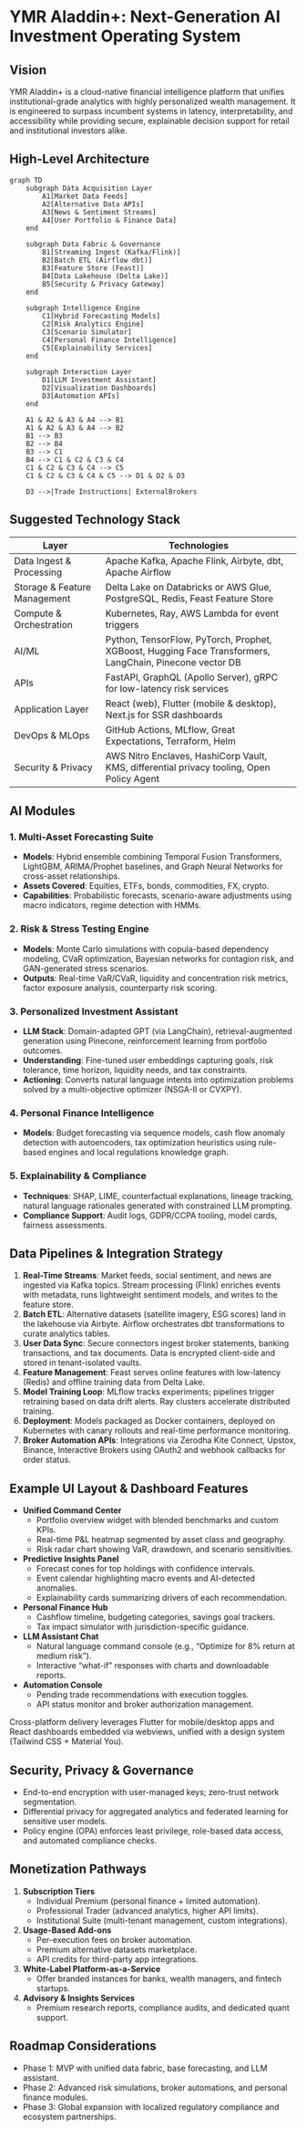# YMR Aladdin+: Next-Generation AI Investment Operating System

## Vision
YMR Aladdin+ is a cloud-native financial intelligence platform that unifies institutional-grade analytics with highly personalized wealth management. It is engineered to surpass incumbent systems in latency, interpretability, and accessibility while providing secure, explainable decision support for retail and institutional investors alike.

## High-Level Architecture
```mermaid
graph TD
    subgraph Data Acquisition Layer
        A1[Market Data Feeds]
        A2[Alternative Data APIs]
        A3[News & Sentiment Streams]
        A4[User Portfolio & Finance Data]
    end

    subgraph Data Fabric & Governance
        B1[Streaming Ingest (Kafka/Flink)]
        B2[Batch ETL (Airflow dbt)]
        B3[Feature Store (Feast)]
        B4[Data Lakehouse (Delta Lake)]
        B5[Security & Privacy Gateway]
    end

    subgraph Intelligence Engine
        C1[Hybrid Forecasting Models]
        C2[Risk Analytics Engine]
        C3[Scenario Simulator]
        C4[Personal Finance Intelligence]
        C5[Explainability Services]
    end

    subgraph Interaction Layer
        D1[LLM Investment Assistant]
        D2[Visualization Dashboards]
        D3[Automation APIs]
    end

    A1 & A2 & A3 & A4 --> B1
    A1 & A2 & A3 & A4 --> B2
    B1 --> B3
    B2 --> B4
    B3 --> C1
    B4 --> C1 & C2 & C3 & C4
    C1 & C2 & C3 & C4 --> C5
    C1 & C2 & C3 & C4 & C5 --> D1 & D2 & D3

    D3 -->|Trade Instructions| ExternalBrokers
```

## Suggested Technology Stack
| Layer | Technologies |
| --- | --- |
| Data Ingest & Processing | Apache Kafka, Apache Flink, Airbyte, dbt, Apache Airflow |
| Storage & Feature Management | Delta Lake on Databricks or AWS Glue, PostgreSQL, Redis, Feast Feature Store |
| Compute & Orchestration | Kubernetes, Ray, AWS Lambda for event triggers |
| AI/ML | Python, TensorFlow, PyTorch, Prophet, XGBoost, Hugging Face Transformers, LangChain, Pinecone vector DB |
| APIs | FastAPI, GraphQL (Apollo Server), gRPC for low-latency risk services |
| Application Layer | React (web), Flutter (mobile & desktop), Next.js for SSR dashboards |
| DevOps & MLOps | GitHub Actions, MLflow, Great Expectations, Terraform, Helm |
| Security & Privacy | AWS Nitro Enclaves, HashiCorp Vault, KMS, differential privacy tooling, Open Policy Agent |

## AI Modules
### 1. Multi-Asset Forecasting Suite
- **Models**: Hybrid ensemble combining Temporal Fusion Transformers, LightGBM, ARIMA/Prophet baselines, and Graph Neural Networks for cross-asset relationships.
- **Assets Covered**: Equities, ETFs, bonds, commodities, FX, crypto.
- **Capabilities**: Probabilistic forecasts, scenario-aware adjustments using macro indicators, regime detection with HMMs.

### 2. Risk & Stress Testing Engine
- **Models**: Monte Carlo simulations with copula-based dependency modeling, CVaR optimization, Bayesian networks for contagion risk, and GAN-generated stress scenarios.
- **Outputs**: Real-time VaR/CVaR, liquidity and concentration risk metrics, factor exposure analysis, counterparty risk scoring.

### 3. Personalized Investment Assistant
- **LLM Stack**: Domain-adapted GPT (via LangChain), retrieval-augmented generation using Pinecone, reinforcement learning from portfolio outcomes.
- **Understanding**: Fine-tuned user embeddings capturing goals, risk tolerance, time horizon, liquidity needs, and tax constraints.
- **Actioning**: Converts natural language intents into optimization problems solved by a multi-objective optimizer (NSGA-II or CVXPY).

### 4. Personal Finance Intelligence
- **Models**: Budget forecasting via sequence models, cash flow anomaly detection with autoencoders, tax optimization heuristics using rule-based engines and local regulations knowledge graph.

### 5. Explainability & Compliance
- **Techniques**: SHAP, LIME, counterfactual explanations, lineage tracking, natural language rationales generated with constrained LLM prompting.
- **Compliance Support**: Audit logs, GDPR/CCPA tooling, model cards, fairness assessments.

## Data Pipelines & Integration Strategy
1. **Real-Time Streams**: Market feeds, social sentiment, and news are ingested via Kafka topics. Stream processing (Flink) enriches events with metadata, runs lightweight sentiment models, and writes to the feature store.
2. **Batch ETL**: Alternative datasets (satellite imagery, ESG scores) land in the lakehouse via Airbyte. Airflow orchestrates dbt transformations to curate analytics tables.
3. **User Data Sync**: Secure connectors ingest broker statements, banking transactions, and tax documents. Data is encrypted client-side and stored in tenant-isolated vaults.
4. **Feature Management**: Feast serves online features with low-latency (Redis) and offline training data from Delta Lake.
5. **Model Training Loop**: MLflow tracks experiments; pipelines trigger retraining based on data drift alerts. Ray clusters accelerate distributed training.
6. **Deployment**: Models packaged as Docker containers, deployed on Kubernetes with canary rollouts and real-time performance monitoring.
7. **Broker Automation APIs**: Integrations via Zerodha Kite Connect, Upstox, Binance, Interactive Brokers using OAuth2 and webhook callbacks for order status.

## Example UI Layout & Dashboard Features
- **Unified Command Center**
  - Portfolio overview widget with blended benchmarks and custom KPIs.
  - Real-time P&L heatmap segmented by asset class and geography.
  - Risk radar chart showing VaR, drawdown, and scenario sensitivities.
- **Predictive Insights Panel**
  - Forecast cones for top holdings with confidence intervals.
  - Event calendar highlighting macro events and AI-detected anomalies.
  - Explainability cards summarizing drivers of each recommendation.
- **Personal Finance Hub**
  - Cashflow timeline, budgeting categories, savings goal trackers.
  - Tax impact simulator with jurisdiction-specific guidance.
- **LLM Assistant Chat**
  - Natural language command console (e.g., “Optimize for 8% return at medium risk”).
  - Interactive “what-if” responses with charts and downloadable reports.
- **Automation Console**
  - Pending trade recommendations with execution toggles.
  - API status monitor and broker authorization management.

Cross-platform delivery leverages Flutter for mobile/desktop apps and React dashboards embedded via webviews, unified with a design system (Tailwind CSS + Material You).

## Security, Privacy & Governance
- End-to-end encryption with user-managed keys; zero-trust network segmentation.
- Differential privacy for aggregated analytics and federated learning for sensitive user models.
- Policy engine (OPA) enforces least privilege, role-based data access, and automated compliance checks.

## Monetization Pathways
1. **Subscription Tiers**
   - Individual Premium (personal finance + limited automation).
   - Professional Trader (advanced analytics, higher API limits).
   - Institutional Suite (multi-tenant management, custom integrations).
2. **Usage-Based Add-ons**
   - Per-execution fees on broker automation.
   - Premium alternative datasets marketplace.
   - API credits for third-party app integrations.
3. **White-Label Platform-as-a-Service**
   - Offer branded instances for banks, wealth managers, and fintech startups.
4. **Advisory & Insights Services**
   - Premium research reports, compliance audits, and dedicated quant support.

## Roadmap Considerations
- Phase 1: MVP with unified data fabric, base forecasting, and LLM assistant.
- Phase 2: Advanced risk simulations, broker automations, and personal finance modules.
- Phase 3: Global expansion with localized regulatory compliance and ecosystem partnerships.
